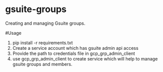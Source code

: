 # gsuite-groups

Creating and managing Gsuite groups.

#Usage 
1. pip install -r requirements.txt
2. Create a service account which has gsuite admin api access
3. Provide the path to credentials file in gcp_grp_admin_client
4. use gcp_grp_admin_client to create service which will help to manage gsuite groups and members.
